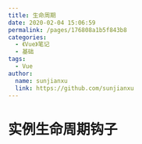 ```yaml
---
title: 生命周期
date: 2020-02-04 15:06:59
permalink: /pages/176808a1b5f843b8
categories:
  - 《Vue》笔记
  - 基础
tags:
  - Vue
author:
  name: sunjianxu
  link: https://github.com/sunjianxu
---
```


# 实例生命周期钩子
